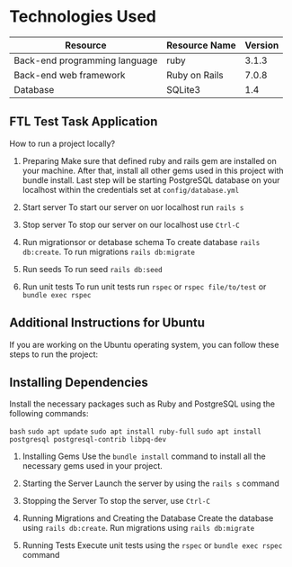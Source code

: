 # Technologies Used

| Resource | Resource Name | Version |
| ------------- | ------------- | ------------- |
| Back-end programming language | ruby | 3.1.3 |
| Back-end web framework | Ruby on Rails | 7.0.8 |
| Database | SQLite3 | 1.4 |

## FTL Test Task Application

How to run a project locally?

1. Preparing
Make sure that defined ruby and rails gem are installed on your machine. After that, install all other gems used in this project with bundle install. Last step will be starting PostgreSQL database on your localhost within the credentials set at `config/database.yml`

2. Start server
To start our server on uor localhost run `rails s`

3. Stop server
To stop our server on our localhost use `Ctrl-C`

4. Run migrationsor or detabase schema
To create database `rails db:create`. To run migrations `rails db:migrate`

5. Run seeds
To run seed `rails db:seed`

6. Run unit tests
To run unit tests run `rspec` or `rspec file/to/test` or `bundle exec rspec`

## Additional Instructions for Ubuntu

If you are working on the Ubuntu operating system, you can follow these steps to run the project:

## Installing Dependencies
Install the necessary packages such as Ruby and PostgreSQL using the following commands:

`bash`
`sudo apt update`
`sudo apt install ruby-full`
`sudo apt install postgresql postgresql-contrib libpq-dev`

1. Installing Gems
Use the `bundle install` command to install all the necessary gems used in your project.

2. Starting the Server
Launch the server by using the `rails s` command

3. Stopping the Server
To stop the server, use `Ctrl-C`

4. Running Migrations and Creating the Database
Create the database using `rails db:create`. Run migrations using `rails db:migrate`

5. Running Tests
Execute unit tests using the `rspec` or `bundle exec rspec` command
